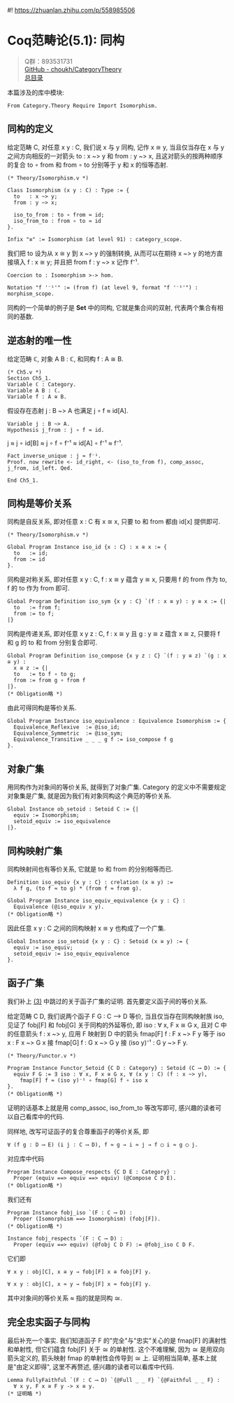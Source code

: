 #! https://zhuanlan.zhihu.com/p/558985506
# Coq范畴论(5.1): 同构

> Q群：893531731  
> [GitHub - choukh/CategoryTheory](https://github.com/choukh/CategoryTheory)  
> [总目录](https://zhuanlan.zhihu.com/p/556697215)  

本篇涉及的库中模块:

```Coq
From Category.Theory Require Import Isomorphism.
```

## 同构的定义

给定范畴 C, 对任意 x y : C, 我们说 x 与 y 同构, 记作 x ≅ y, 当且仅当存在 x 与 y 之间方向相反的一对箭头 to : x ~> y 和 from : y ~> x, 且这对箭头的按两种顺序的复合 to ∘ from 和 from ∘ to 分别等于 y 和 x 的恒等态射.

```Coq
(* Theory/Isomorphism.v *)

Class Isomorphism (x y : C) : Type := {
  to   : x ~> y;
  from : y ~> x;

  iso_to_from : to ∘ from ≈ id;
  iso_from_to : from ∘ to ≈ id
}.

Infix "≅" := Isomorphism (at level 91) : category_scope.
```

我们把 to 设为从 x ≅ y 到 x ~> y 的强制转换, 从而可以在期待 x ~> y 的地方直接填入 f : x ≅ y; 并且把 from f : y ~> x 记作 f⁻¹.

```Coq
Coercion to : Isomorphism >-> hom.

Notation "f '⁻¹'" := (from f) (at level 9, format "f '⁻¹'") : morphism_scope.
```

同构的一个简单的例子是 **Set** 中的同构, 它就是集合间的双射, 代表两个集合有相同的基数.

## 逆态射的唯一性

给定范畴 ℂ, 对象 A B : ℂ, 和同构 f : A ≅ B.

```Coq
(* Ch5.v *)
Section Ch5_1.
Variable ℂ : Category.
Variable A B : ℂ.
Variable f : A ≅ B.
```

假设存在态射 j : B ~> A 也满足 j ∘ f ≈ id[A].

```Coq
Variable j : B ~> A.
Hypothesis j_from : j ∘ f ≈ id.
```

j ≈ j ∘ id[B] ≈ j ∘ f ∘ f⁻¹ ≈ id[A] ∘ f⁻¹ ≈ f⁻¹.

```Coq
Fact inverse_unique : j ≈ f⁻¹.
Proof. now rewrite <- id_right, <- (iso_to_from f), comp_assoc, j_from, id_left. Qed.

End Ch5_1.
```

## 同构是等价关系

同构是自反关系, 即对任意 x : C 有 x ≅ x, 只要 to 和 from 都由 id[x] 提供即可.

```Coq
(* Theory/Isomorphism.v *)

Global Program Instance iso_id {x : C} : x ≅ x := {
  to   := id;
  from := id
}.
```

同构是对称关系, 即对任意 x y : C, f : x ≅ y 蕴含 y ≅ x, 只要用 f 的 from 作为 to, f 的 to 作为 from 即可.

```Coq
Global Program Definition iso_sym {x y : C} `(f : x ≅ y) : y ≅ x := {|
  to   := from f;
  from := to f;
|}
```

同构是传递关系, 即对任意 x y z : C, f : x ≅ y 且 g : y ≅ z 蕴含 x ≅ z, 只要将 f 和 g 的 to 和 from 分别复合即可.

```Coq
Global Program Definition iso_compose {x y z : C} `(f : y ≅ z) `(g : x ≅ y) :
  x ≅ z := {|
  to   := to f ∘ to g;
  from := from g ∘ from f
|}.
(* Obligation略 *)
```

由此可得同构是等价关系.

```Coq
Global Program Instance iso_equivalence : Equivalence Isomorphism := {
  Equivalence_Reflexive  := @iso_id;
  Equivalence_Symmetric  := @iso_sym;
  Equivalence_Transitive _ _ _ g f := iso_compose f g
}.
```

## 对象广集

用同构作为对象间的等价关系, 就得到了对象广集. Category 的定义中不需要规定对象集是广集, 就是因为我们有对象同构这个典范的等价关系.

```Coq
Global Instance ob_setoid : Setoid C := {|
  equiv := Isomorphism;
  setoid_equiv := iso_equivalence
|}.
```

## 同构映射广集

同构映射间也有等价关系, 它就是 to 和 from 的分别相等而已.

```Coq
Definition iso_equiv {x y : C} : crelation (x ≅ y) :=
  λ f g, (to f ≈ to g) * (from f ≈ from g).

Global Program Instance iso_equiv_equivalence {x y : C} :
  Equivalence (@iso_equiv x y).
(* Obligation略 *)
```

因此任意 x y : C 之间的同构映射 x ≅ y 也构成了一个广集.

```Coq
Global Instance iso_setoid {x y : C} : Setoid (x ≅ y) := {
  equiv := iso_equiv;
  setoid_equiv := iso_equiv_equivalence
}.
```

## 函子广集

我们补上 [(3)](https://zhuanlan.zhihu.com/p/557512972) 中跳过的关于函子广集的证明. 首先要定义函子间的等价关系.

给定范畴 C D, 我们说两个函子 F G : C ⟶ D 等价, 当且仅当存在同构映射族 iso, 见证了 fobj[F] 和 fobj[G] 关于同构的外延等价, 即 iso : ∀ x, F x ≅ G x, 且对 C 中的任意箭头 f : x ~> y, 应用 F 映射到 D 中的箭头 fmap[F] f : F x ~> F y 等于 iso x : F x ~> G x 接 fmap[G] f : G x ~> G y 接 (iso y)⁻¹ : G y ~> F y.

```Coq
(* Theory/Functor.v *)

Program Instance Functor_Setoid {C D : Category} : Setoid (C ⟶ D) := {
  equiv F G := ∃ iso : ∀ x, F x ≅ G x, ∀ (x y : C) (f : x ~> y),
    fmap[F] f ≈ (iso y)⁻¹ ∘ fmap[G] f ∘ iso x
}.
(* Obligation略 *)
```

证明的话基本上就是用 comp_assoc, iso_from_to 等改写即可, 感兴趣的读者可以自己看库中的代码.

同样地, 改写可证函子的复合尊重函子的等价关系, 即

```
∀ (f g : D ⟶ E) (i j : C ⟶ D), f ≈ g → i ≈ j → f ◯ i ≈ g ◯ j.
```

对应库中代码

```Coq
Program Instance Compose_respects {C D E : Category} :
  Proper (equiv ==> equiv ==> equiv) (@Compose C D E).
(* Obligation略 *)
```

我们还有

```Coq
Program Instance fobj_iso `(F : C ⟶ D) :
  Proper (Isomorphism ==> Isomorphism) (fobj[F]).
(* Obligation略 *)

Instance fobj_respects `(F : C ⟶ D) :
  Proper (equiv ==> equiv) (@fobj C D F) := @fobj_iso C D F.
```

它们即

```Coq
∀ x y : obj[C], x ≅ y → fobj[F] x ≅ fobj[F] y.

∀ x y : obj[C], x ≈ y → fobj[F] x ≈ fobj[F] y.
```

其中对象间的等价关系 ≈ 指的就是同构 ≅.

## 完全忠实函子与同构

最后补充一个事实. 我们知道函子 F 的"完全"与"忠实"关心的是 fmap[F] 的满射性和单射性, 但它们蕴含 fobj[F] 关于 ≅ 的单射性. 这个不难理解, 因为 ≅ 是用双向箭头定义的, 箭头映射 fmap 的单射性会传导到 ≅ 上. 证明相当简单, 基本上就是"由定义即得", 这里不再赘述, 感兴趣的读者可以看库中代码.

```Coq
Lemma FullyFaithful `(F : C ⟶ D) `{@Full _ _ F} `{@Faithful _ _ F} :
  ∀ x y, F x ≅ F y -> x ≅ y.
(* 证明略 *)
```
